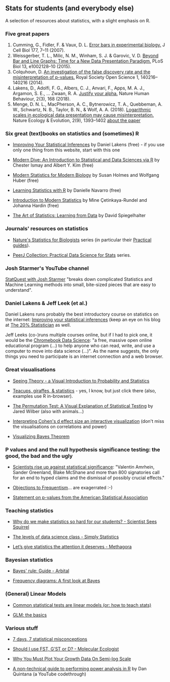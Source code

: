 Stats for students (and everybody else)
---------------

A selection of resources about statistics, with a slight emphasis on R.

### Five great papers

1.	Cumming, G., Fidler, F. & Vaux, D. L. [Error bars in experimental biology.](http://jcb.rupress.org/content/jcb/177/1/7.full.pdf) J Cell Biol 177, 7–11 (2007).
2.	Weissgerber, T. L., Milic, N. M., Winham, S. J. & Garovic, V. D. [Beyond Bar and Line Graphs: Time for a New Data Presentation Paradigm.](https://journals.plos.org/plosbiology/article/file?id=10.1371/journal.pbio.1002128&type=printable) PLoS Biol 13, e1002128–10 (2015).
3. Colquhoun, D. [An investigation of the false discovery rate and the misinterpretation of p-values.](https://royalsocietypublishing.org/doi/pdf/10.1098/rsos.140216) Royal Society Open Science 1, 140216–140216 (2014).
4. Lakens, D., Adolfi, F. G., Albers, C. J., Anvari, F., Apps, M. A. J., Argamon, S. E., … Zwaan, R. A. [Justify your alpha.](https://psyarxiv.com/9s3y6) Nature Human Behaviour, 2(3), 168 (2018).
5. Menge, D. N. L., MacPherson, A. C., Bytnerowicz, T. A., Quebbeman, A. W., Schwartz, N. B., Taylor, B. N., & Wolf, A. A. (2018). [Logarithmic scales in ecological data presentation may cause misinterpretation.](https://rdcu.be/234I) Nature Ecology & Evolution, 2(9), 1393–1402 [about the paper](https://natureecoevocommunity.nature.com/channels/521-behind-the-paper/posts/36503-eschew-logarithmic-obfuscation)

### Six great (text)books on statistics and (sometimes) R

- [Improving Your Statistical Inferences](https://lakens.github.io/statistical_inferences/index.html) by Daniel Lakens (free) - if you use only one thing from this website, start with this one

- [Modern Dive: An Introduction to Statistical and Data Sciences via R](https://moderndive.com) by Chester Ismay and Albert Y. Kim (free)

- [Modern Statistics for Modern Biology](https://www.huber.embl.de/msmb/) by Susan Holmes and Wolfgang Huber (free)

- [Learning Statistics with R](http://www.compcogscisydney.org/learning-statistics-with-r/) by Danielle Navarro (free)

- [Introduction to Modern Statistics](https://openintro-ims.netlify.app/) by Mine Çetinkaya-Rundel and Johanna Hardin (free)

- [The Art of Statistics: Learning from Data](https://www.amazon.co.uk/dp/0241398630/) by David Spiegelhalter

### Journals' resources on statistics

- [Nature's Statistics for Biologists](https://www.nature.com/collections/qghhqm) series (in particular their [Practical guides](https://www.nature.com/collections/qghhqm/content/practical-guides)).

- [PeerJ Collection: Practical Data Science for Stats](https://peerj.com/collections/50-practicaldatascistats/) series.

### Josh Starmer's YouTube channel

[StatQuest with Josh Starmer](https://www.youtube.com/channel/UCtYLUTtgS3k1Fg4y5tAhLbw) "breaks down complicated Statistics and Machine Learning methods into small, bite-sized pieces that are easy to understand".

### Daniel Lakens & Jeff Leek (et al.)

Daniel Lakens runs probably the best introductory course on statistics on the internet: [Improving your statistical inferences](https://www.coursera.org/learn/statistical-inferences) (keep an eye on his blog at [The 20% Statistician](http://daniellakens.blogspot.co.uk/) as well.

Jeff Leeks (co-)runs multiple courses online, but if I had to pick one, it would be the [Chromebook Data Science](http://jhudatascience.org/chromebookdatascience/): "a free, massive open online educational program (...) to help anyone who can read, write, and use a computer to move into data science (...)". As the name suggests, the only things you need to participate is an internet connection and a web browser.

### Great visualisations

- [Seeing Theory - a Visual Introduction to Probability and Statistics](https://seeing-theory.brown.edu)

- [Teacups, giraffes, & statistics](https://tinystats.github.io/teacups-giraffes-and-statistics/index.html) - yes, I know, but just click there (also, examples use R in-browser).

- [The Permutation Test: A Visual Explanation of Statistical Testing](https://www.jwilber.me/permutationtest/) by Jared Wilber (also with animals...)

- [Interpreting Cohen's d effect size an interactive visualization](https://rpsychologist.com/d3/cohend/) (don't miss the visualisations on correlations and power)

- [Visualizing Bayes Theorem](https://oscarbonilla.com/2009/05/visualizing-bayes-theorem/)

### P values and and the null hypothesis significance testing: the good, the bad and the ugly

- [Scientists rise up against statistical significance](https://www.nature.com/articles/d41586-019-00857-9): "Valentin Amrhein, Sander Greenland, Blake McShane and more than 800 signatories call for an end to hyped claims and the dismissal of possibly crucial effects."

- [Objections to Frequentism](http://www.statisticool.com/objectionstofrequentism.htm)... are exagerrated :-)

- [Statement on p-values from the American Statistical Association](http://www.amstat.org/asa/files/pdfs/P-ValueStatement.pdf)

### Teaching statistics

- [Why do we make statistics so hard for our students? - Scientist Sees Squirrel](https://scientistseessquirrel.wordpress.com/2015/10/06/why-do-we-make-statistics-so-hard-for-our-students/)

- [The levels of data science class - Simply Statistics](https://simplystatistics.org/posts/2017-03-16-evo-ds-class/)

- [Let’s give statistics the attention it deserves - Methagora](http://blogs.nature.com/methagora/2013/08/giving_statistics_the_attention_it_deserves.html)

### Bayesian statistics

- [Bayes' rule: Guide - Arbital](https://arbital.com/p/bayes_rule/?l=1zq)

- [Frequency diagrams: A first look at Bayes](https://arbital.com/p/bayes_frequency_diagram/?l=55z&pathId=17310)

### (General) Linear Models

- [Common statistical tests are linear models (or: how to teach stats)](https://lindeloev.github.io/tests-as-linear/)

- [GLM: the basics](http://www.seascapemodels.org/rstats/2018/01/19/intro-to-glms.html)

### Various stuff

- [7 days, 7 statistical misconceptions](https://threadreaderapp.com/thread/1051575138334990337.html)

- [Should I use FST, G’ST or D? - Molecular Ecologist](http://www.molecularecologist.com/2011/03/should-i-use-fst-gst-or-d-2/)

- [Why You Must Plot Your Growth Data On Semi-log Scale](http://schaechter.asmblog.org/schaechter/2018/07/why-you-must-plot-your-growth-data-on-semi-log-graph-paper.html)

- [A non-technical guide to performing power analysis in R](https://www.youtube.com/watch?v=ZIjOG8LTTh8&feature=youtu.be) by Dan Quintana (a YouTube codethrough)
